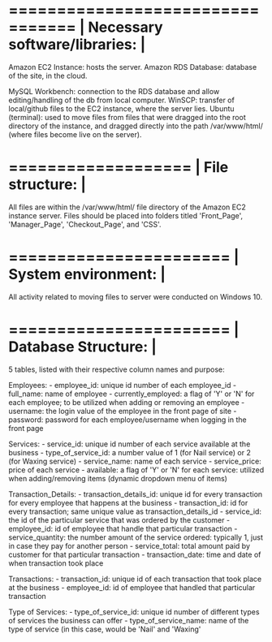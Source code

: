 
=================================
| Necessary software/libraries: |
=================================

Amazon EC2 Instance: hosts the server.
Amazon RDS Database: database of the site, in the cloud.

MySQL Workbench: connection to the RDS database and allow editing/handling of the db from local computer.
WinSCP: transfer of local/github files to the EC2 instance, where the server lies.
Ubuntu (terminal): used to move files from files that were dragged into the root directory of the instance,
				   and dragged directly into the path /var/www/html/ (where files become live on the server).

===================
| File structure: |
===================

All files are within the /var/www/html/ file directory of the Amazon EC2 instance server. Files should be placed
into folders titled 'Front_Page', 'Manager_Page', 'Checkout_Page', and 'CSS'.

=======================
| System environment: |
=======================

All activity related to moving files to server were conducted on Windows 10. 

=======================
| Database Structure: |
=======================

5 tables, listed with their respective column names and purpose:

Employees: 
	- employee_id: unique id number of each employee_id
	- full_name: name of employee
	- currently_employed: a flag of 'Y' or 'N' for each employee; to be utilized when adding or removing an employee
	- username: the login value of the employee in the front page of site
	- password: password for each employee/username when logging in the front page
	
Services:
	- service_id: unique id number of each service available at the business
	- type_of_service_id: a number value of 1 (for Nail service) or 2 (for Waxing service)
	- service_name: name of each service
	- service_price: price of each service
	- available: a flag of 'Y' or 'N' for each service: utilized when adding/removing items (dynamic dropdown menu of items)
	
Transaction_Details:
	- transaction_details_id: unique id for every transaction for every employee that happens at the business
	- transaction_id: id for every transaction; same unique value as transaction_details_id
	- service_id: the id of the particular service that was ordered by the customer
	- employee_id: id of employee that handle that particular transaction
	- service_quantity: the number amount of the service ordered: typically 1, just in case they pay for another person
	- service_total: total amount paid by customer for that particular transaction
	- transaction_date: time and date of when transaction took place
	
Transactions:
	- transaction_id: unique id of each transaction that took place at the business
	- employee_id: id of employee that handled that particular transaction
	
Type of Services:
	- type_of_service_id: unique id number of different types of services the business can offer
	- type_of_service_name: name of the type of service (in this case, would be 'Nail' and 'Waxing'
